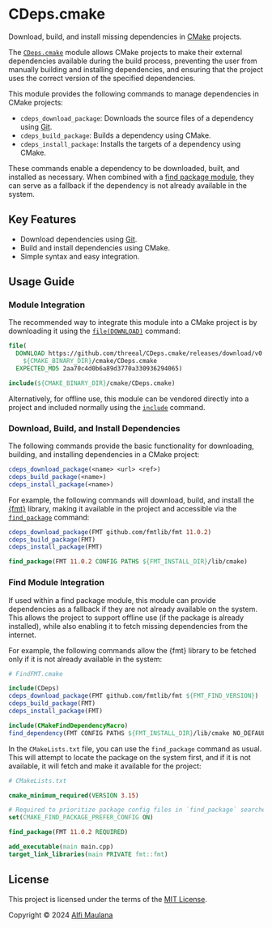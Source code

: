 # CDeps.cmake

Download, build, and install missing dependencies in [CMake](https://cmake.org/) projects.

The [`CDeps.cmake`](./cmake/CDeps.cmake) module allows CMake projects to make their external dependencies available during the build process, preventing the user from manually building and installing dependencies, and ensuring that the project uses the correct version of the specified dependencies.

This module provides the following commands to manage dependencies in CMake projects:

- `cdeps_download_package`: Downloads the source files of a dependency using [Git](https://git-scm.com/).
- `cdeps_build_package`: Builds a dependency using CMake.
- `cdeps_install_package`: Installs the targets of a dependency using CMake.

These commands enable a dependency to be downloaded, built, and installed as necessary. When combined with a [find package module](https://cmake.org/cmake/help/book/mastering-cmake/chapter/Finding%20Packages.html), they can serve as a fallback if the dependency is not already available in the system.

## Key Features

* Download dependencies using [Git](https://git-scm.com/).
* Build and install dependencies using CMake.
* Simple syntax and easy integration.

## Usage Guide

### Module Integration

The recommended way to integrate this module into a CMake project is by downloading it using the [`file(DOWNLOAD)`](https://cmake.org/cmake/help/latest/command/file.html#download) command:

```cmake
file(
  DOWNLOAD https://github.com/threeal/CDeps.cmake/releases/download/v0.1.0/CDeps.cmake
    ${CMAKE_BINARY_DIR}/cmake/CDeps.cmake
  EXPECTED_MD5 2aa70c4d0b6a89d3770a330936294065)

include(${CMAKE_BINARY_DIR}/cmake/CDeps.cmake)
```

Alternatively, for offline use, this module can be vendored directly into a project and included normally using the [`include`](https://cmake.org/cmake/help/latest/command/include.html) command.

### Download, Build, and Install Dependencies

The following commands provide the basic functionality for downloading, building, and installing dependencies in a CMake project:

```cmake
cdeps_download_package(<name> <url> <ref>)
cdeps_build_package(<name>)
cdeps_install_package(<name>)
```

For example, the following commands will download, build, and install the [{fmt}](https://github.com/fmtlib/fmt) library, making it available in the project and accessible via the [`find_package`](https://cmake.org/cmake/help/latest/command/find_package.html) command:

```cmake
cdeps_download_package(FMT github.com/fmtlib/fmt 11.0.2)
cdeps_build_package(FMT)
cdeps_install_package(FMT)

find_package(FMT 11.0.2 CONFIG PATHS ${FMT_INSTALL_DIR}/lib/cmake)
```

### Find Module Integration

If used within a find package module, this module can provide dependencies as a fallback if they are not already available on the system. This allows the project to support offline use (if the package is already installed), while also enabling it to fetch missing dependencies from the internet.

For example, the following commands allow the {fmt} library to be fetched only if it is not already available in the system:

```cmake
# FindFMT.cmake

include(CDeps)
cdeps_download_package(FMT github.com/fmtlib/fmt ${FMT_FIND_VERSION})
cdeps_build_package(FMT)
cdeps_install_package(FMT)

include(CMakeFindDependencyMacro)
find_dependency(FMT CONFIG PATHS ${FMT_INSTALL_DIR}/lib/cmake NO_DEFAULT_PATH)
```

In the `CMakeLists.txt` file, you can use the `find_package` command as usual. This will attempt to locate the package on the system first, and if it is not available, it will fetch and make it available for the project:

```cmake
# CMakeLists.txt

cmake_minimum_required(VERSION 3.15)

# Required to prioritize package config files in `find_package` searches.
set(CMAKE_FIND_PACKAGE_PREFER_CONFIG ON)

find_package(FMT 11.0.2 REQUIRED)

add_executable(main main.cpp)
target_link_libraries(main PRIVATE fmt::fmt)
```

## License

This project is licensed under the terms of the [MIT License](./LICENSE).

Copyright © 2024 [Alfi Maulana](https://github.com/threeal)
